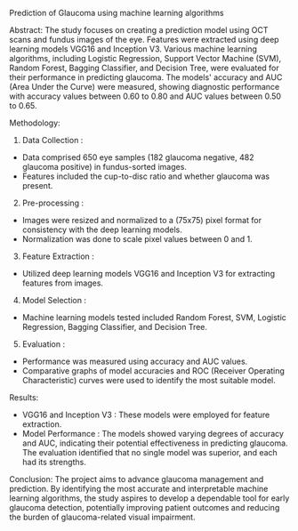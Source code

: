 
Prediction of Glaucoma using machine learning algorithms

  Abstract:
The study focuses on creating a prediction model using OCT scans and fundus images of the eye. Features were extracted using deep learning models VGG16 and Inception V3. Various machine learning algorithms, including Logistic Regression, Support Vector Machine (SVM), Random Forest, Bagging Classifier, and Decision Tree, were evaluated for their performance in predicting glaucoma. The models' accuracy and AUC (Area Under the Curve) were measured, showing diagnostic performance with accuracy values between 0.60 to 0.80 and AUC values between 0.50 to 0.65.

  Methodology:
1.  Data Collection :
   - Data comprised 650 eye samples (182 glaucoma negative, 482 glaucoma positive) in fundus-sorted images.
   - Features included the cup-to-disc ratio and whether glaucoma was present.

2.  Pre-processing :
   - Images were resized and normalized to a (75x75) pixel format for consistency with the deep learning models.
   - Normalization was done to scale pixel values between 0 and 1.

3.  Feature Extraction :
   - Utilized deep learning models VGG16 and Inception V3 for extracting features from images.

4.  Model Selection :
   - Machine learning models tested included Random Forest, SVM, Logistic Regression, Bagging Classifier, and Decision Tree.

5.  Evaluation :
   - Performance was measured using accuracy and AUC values.
   - Comparative graphs of model accuracies and ROC (Receiver Operating Characteristic) curves were used to identify the most suitable model.

  Results:
-  VGG16 and Inception V3 : These models were employed for feature extraction.
-  Model Performance : The models showed varying degrees of accuracy and AUC, indicating their potential effectiveness in predicting glaucoma. The evaluation identified that no single model was superior, and each had its strengths.

  Conclusion:
The project aims to advance glaucoma management and prediction. By identifying the most accurate and interpretable machine learning algorithms, the study aspires to develop a dependable tool for early glaucoma detection, potentially improving patient outcomes and reducing the burden of glaucoma-related visual impairment.

